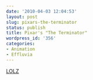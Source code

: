 ```yaml
---
date: '2010-04-03 12:04:53'
layout: post
slug: pixars-the-terminator
status: publish
title: Pixar's "The Terminator"
wordpress_id: '356'
categories:
- Animation
- Effluvia
---
```


[LOLZ](http://www.youtube.com/watch?v=LH0fm2eOkg4&feature=player_embedded)
